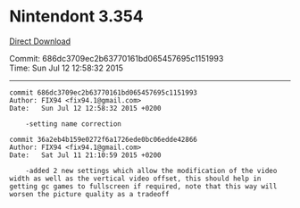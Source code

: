 # Nintendont 3.354
[Direct Download](./Nintendont.zip)

Commit: 686dc3709ec2b63770161bd065457695c1151993  
Time: Sun Jul 12 12:58:32 2015   

-----

```
commit 686dc3709ec2b63770161bd065457695c1151993
Author: FIX94 <fix94.1@gmail.com>
Date:   Sun Jul 12 12:58:32 2015 +0200

    -setting name correction
```

```
commit 36a2eb4b159e0272f6a1726ede0bc06edde42866
Author: FIX94 <fix94.1@gmail.com>
Date:   Sat Jul 11 21:10:59 2015 +0200

    -added 2 new settings which allow the modification of the video width as well as the vertical video offset, this should help in getting gc games to fullscreen if required, note that this way will worsen the picture quality as a tradeoff
```
